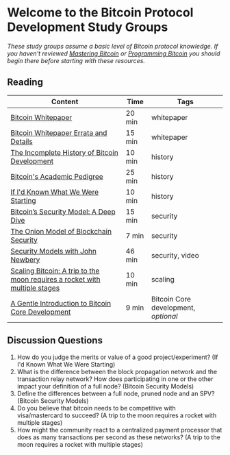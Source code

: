 # Welcome to the Bitcoin Protocol Development Study Groups

*These study groups assume a basic level of Bitcoin protocol knowledge. If you haven't reviewed [Mastering Bitcoin](https://github.com/bitcoinbook/bitcoinbook) or [Programming Bitcoin](https://github.com/jimmysong/programmingbitcoin) you should begin there before starting with these resources.*

## Reading

| Content                                                                                       | Time  | Tags                    |
|-----------------------------------------------------------------------------------------------|-------|-------------------------|
[Bitcoin Whitepaper](https://bitcoin.org/bitcoin.pdf) | 20 min | whitepaper |
[Bitcoin Whitepaper Errata and Details](https://gist.github.com/harding/dabea3d83c695e6b937bf090eddf2bb3) | 15 min | whitepaper |
[The Incomplete History of Bitcoin Development](https://b10c.me/blog/004-the-incomplete-history-of-bitcoin-development/) | 10 min | history |
[Bitcoin's Academic Pedigree](https://queue.acm.org/detail.cfm?id=3136559) | 25 min | history |
[If I'd Known What We Were Starting](https://www.linkedin.com/pulse/id-known-what-we-were-starting-ray-dillinger/) | 10 min | history |
[Bitcoin’s Security Model: A Deep Dive](https://www.coindesk.com/bitcoins-security-model-deep-dive) | 15 min | security |
[The Onion Model of Blockchain Security](https://insights.deribit.com/market-research/the-onion-model-of-blockchain-security-part-1/) | 7 min | security |
[Security Models with John Newbery](http://diyhpl.us/wiki/transcripts/chaincode-labs/2019-06-17-john-newbery-security-models/) | 46 min | security, video |
[Scaling Bitcoin: A trip to the moon requires a rocket with multiple stages](https://www.reddit.com/r/Bitcoin/comments/438hx0/a_trip_to_the_moon_requires_a_rocket_with/) | 10 min | scaling |
[A Gentle Introduction to Bitcoin Core Development](https://bitcointechtalk.com/a-gentle-introduction-to-bitcoin-core-development-fdc95eaee6b8) | 9 min | Bitcoin Core development, *optional* |

## Discussion Questions

1. How do you judge the merits or value of a good project/experiment? (If I'd Known What We Were Starting)
1. What is the difference between the block propagation network and the transaction relay network? How does participating in one or the other impact your definition of a full node? (Bitcoin Security Models)
1. Define the differences between a full node, pruned node and an SPV? (Bitcoin Security Models)
1. Do you believe that bitcoin needs to be competitive with visa/mastercard to succeed? (A trip to the moon requires a rocket with multiple stages)
1. How might the community react to a centralized payment processor that does as many transactions per second as these networks? (A trip to the moon requires a rocket with multiple stages)

